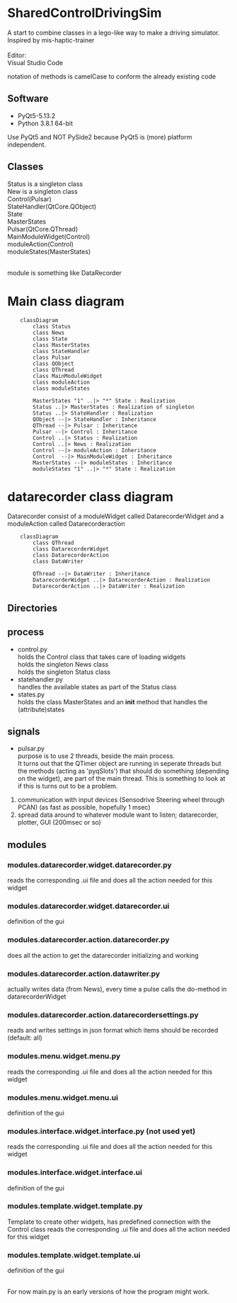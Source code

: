 # SharedControlDrivingSim

A start to combine classes in a lego-like way to make a driving simulator.<br>
Inspired by mis-haptic-trainer
<br><br>
Editor:<br>
Visual Studio Code

notation of methods is camelCase to conform the already existing code

## Software<br>
* PyQt5-5.13.2<br>
* Python 3.8.1 64-bit<br>

Use PyQt5 and NOT PySide2 because PyQt5 is (more) platform independent.<br>

## Classes
Status is a singleton class <br>
New is a singleton class <br>
Control(Pulsar) <br>
StateHandler(QtCore.QObject) <br>
State <br>
MasterStates <br>
Pulsar(QtCore.QThread) <br>
MainModuleWidget(Control) <br>
moduleAction(Control) <br>
moduleStates(MasterStates)<br><br>

module is something like DataRecorder
# Main class diagram

```mermaid
    classDiagram
        class Status
        class News
        class State
        class MasterStates
        class StateHandler
        class Pulsar
        class QObject
        class QThread
        class MainModuleWidget
        class moduleAction
        class moduleStates

        MasterStates "1" ..|> "*" State : Realization
        Status ..|> MasterStates : Realization of singleton
        Status ..|> StateHandler : Realization
        QObject --|> StateHandler : Inheritance
        QThread --|> Pulsar : Inheritance
        Pulsar --|> Control : Inheritance
        Control ..|> Status : Realization
        Control ..|> News : Realization
        Control --|> moduleAction : Inheritance
        Control  --|> MainModuleWidget : Inheritance
        MasterStates --|> moduleStates : Inheritance
        moduleStates "1" ..|> "*" State : Realization
```

# datarecorder class diagram
Datarecorder consist of a moduleWidget called DatarecorderWidget and a moduleAction called Datarecorderaction

```mermaid
    classDiagram
        class QThread
        class DatarecorderWidget
        class DatarecorderAction
        class DataWriter

        QThread --|> DataWriter : Inheritance
        DatarecorderWidget ..|> DatarecorderAction : Realization
        DatarecorderAction ..|> DataWriter : Realization
```
## Directories

## process

* control.py <br>
holds the Control class that takes care of loading widgets<br>
holds the singleton News class<br>
holds the singleton Status class
* statehandler.py <br>
handles the available states as part of the Status class
* states.py <br>
holds the class MasterStates and an __init__ method that handles the (attribute)states

## signals

* pulsar.py <br>
purpose is to use 2 threads, beside the main process.<br>
It turns out that the QTimer object are running in seperate threads but the methods (acting as 'pyqSlots') that should do something (depending on the widget), are part of the main thread. This is something to look at if this is turns out to be a problem.
1. communication with input devices (Sensodrive Steering wheel through PCAN) (as fast as possible, hopefully 1 msec)
2. spread data around to whatever module want to listen; datarecorder, plotter, GUI (200msec or so)

## modules
### modules.datarecorder.widget.datarecorder.py
reads the corresponding .ui file and does all the action needed for this widget
### modules.datarecorder.widget.datarecorder.ui
definition of the gui
### modules.datarecorder.action.datarecorder.py
does all the action to get the datarecorder initializing and working
### modules.datarecorder.action.datawriter.py
actually writes data (from News), every time a pulse calls the do-method in datarecorderWidget
### modules.datarecorder.action.datarecordersettings.py
reads and writes settings in json format which items should be recorded (default: all)

### modules.menu.widget.menu.py
reads the corresponding .ui file and does all the action needed for this widget
### modules.menu.widget.menu.ui
definition of the gui

### modules.interface.widget.interface.py (not used yet)
reads the corresponding .ui file and does all the action needed for this widget
### modules.interface.widget.interface.ui
definition of the gui

### modules.template.widget.template.py
Template to create other widgets, has predefined connection with the Control class
reads the corresponding .ui file and does all the action needed for this widget
### modules.template.widget.template.ui
definition of the gui


<br>
For now main.py is an early versions of how the program might work. <br>
